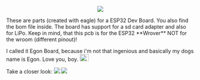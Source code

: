 <p align="center">
  <img src="https://raw.githubusercontent.com/Staubgeborener/-Egon-Board-ESP32-Wrover-Dev-Board-/master/media/logo.png">
</p>
These are parts (created with eagle) for a ESP32 Dev Board. You also find the bom file inside.
The board has support for a sd card adapter and also for LiPo. Keep in mind, that this pcb is for the ESP32 **Wrover** NOT for the wroom (different pinout)!

I called it Egon Board, because i'm not that ingenious and basically my dogs name is Egon. Love you, boy. <img width="24" height="19" src="https://raw.githubusercontent.com/Staubgeborener/-Egon-Board-ESP32-Wrover-Dev-Board-/master/media/egonboard_head.png">


Take a closer look:
<img src="https://raw.githubusercontent.com/Staubgeborener/-Egon-Board-ESP32-Wrover-Dev-Board-/master/media/front.png">
<img src="https://raw.githubusercontent.com/Staubgeborener/-Egon-Board-ESP32-Wrover-Dev-Board-/master/media/back.png">
